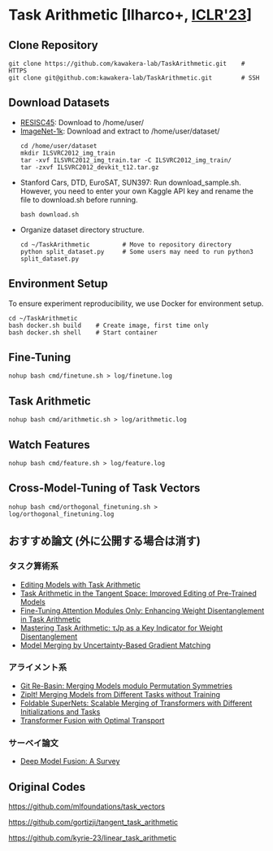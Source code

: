 # Task Arithmetic [Ilharco+, [ICLR'23](https://openreview.net/forum?id=6t0Kwf8-jrj)]

## Clone Repository
```code
git clone https://github.com/kawakera-lab/TaskArithmetic.git    # HTTPS
git clone git@github.com:kawakera-lab/TaskArithmetic.git        # SSH
```

## Download Datasets
- [RESISC45](https://onedrive.live.com/?authkey=%21AHHNaHIlzp%5FIXjs&id=5C5E061130630A68%21107&cid=5C5E061130630A68&parId=root&parQt=sharedby&o=OneUp): Download to /home/user/
- [ImageNet-1k](https://image-net.org/index.php): Download and extract to /home/user/dataset/
    ```code
    cd /home/user/dataset
    mkdir ILSVRC2012_img_train
    tar -xvf ILSVRC2012_img_train.tar -C ILSVRC2012_img_train/
    tar -zxvf ILSVRC2012_devkit_t12.tar.gz
    ```
- Stanford Cars, DTD, EuroSAT, SUN397: Run download_sample.sh. However, you need to enter your own Kaggle API key and rename the file to download.sh before running.
    ```code
    bash download.sh
    ```
- Organize dataset directory structure.
    ```code
    cd ~/TaskArithmetic         # Move to repository directory
    python split_dataset.py     # Some users may need to run python3 split_dataset.py
    ```

## Environment Setup
To ensure experiment reproducibility, we use Docker for environment setup.
```code
cd ~/TaskArithmetic
bash docker.sh build    # Create image, first time only
bash docker.sh shell    # Start container
```

## Fine-Tuning
```code
nohup bash cmd/finetune.sh > log/finetune.log
```

## Task Arithmetic
```code
nohup bash cmd/arithmetic.sh > log/arithmetic.log
```

## Watch Features
```code
nohup bash cmd/feature.sh > log/feature.log
```

## Cross-Model-Tuning of Task Vectors
```code
nohup bash cmd/orthogonal_finetuning.sh > log/orthogonal_finetuning.log
```

## おすすめ論文 (外に公開する場合は消す)
### タスク算術系
* [Editing Models with Task Arithmetic](https://openreview.net/forum?id=6t0Kwf8-jrj)
* [Task Arithmetic in the Tangent Space: Improved Editing of Pre-Trained Models](https://proceedings.neurips.cc/paper_files/paper/2023/hash/d28077e5ff52034cd35b4aa15320caea-Abstract-Conference.html)
* [Fine-Tuning Attention Modules Only: Enhancing Weight Disentanglement in Task Arithmetic](https://openreview.net/forum?id=dj0TktJcVI)
* [Mastering Task Arithmetic: τJp as a Key Indicator for Weight Disentanglement](https://openreview.net/forum?id=1VwWi6zbxs)
* [Model Merging by Uncertainty-Based Gradient Matching](https://openreview.net/forum?id=D7KJmfEDQP)

### アライメント系
* [Git Re-Basin: Merging Models modulo Permutation Symmetries](https://openreview.net/forum?id=CQsmMYmlP5T)
* [ZipIt! Merging Models from Different Tasks without Training](https://openreview.net/forum?id=LEYUkvdUhq)
* [Foldable SuperNets: Scalable Merging of Transformers with Different Initializations and Tasks](https://arxiv.org/abs/2410.01483)
* [Transformer Fusion with Optimal Transport](https://openreview.net/forum?id=LjeqMvQpen)

### サーベイ論文
* [Deep Model Fusion: A Survey](https://arxiv.org/abs/2309.15698)

## Original Codes
https://github.com/mlfoundations/task_vectors

https://github.com/gortizji/tangent_task_arithmetic

https://github.com/kyrie-23/linear_task_arithmetic
